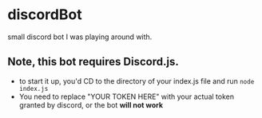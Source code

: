 # discordBot
small discord bot I was playing around with.

## Note, this bot requires Discord.js.
  - to start it up, you'd CD to the directory of your index.js file and run ```node index.js```
  - You need to replace "YOUR TOKEN HERE" with your actual token granted by discord, or the bot **will not work**
